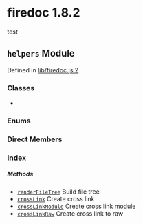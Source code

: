 
# firedoc 1.8.2

test


## `helpers` Module



Defined in [lib/firedoc.js:2](../files/lib_firedoc.js.md#l2)






### Classes
  - [](../classes/.md)

### Enums


### Direct Members
### Index



##### Methods

  - [`renderFileTree`](#method-renderfiletree) Build file tree
  - [`crossLink`](#method-crosslink) Create cross link
  - [`crossLinkModule`](#method-crosslinkmodule) Create cross link module
  - [`crossLinkRaw`](#method-crosslinkraw) Create cross link to raw




